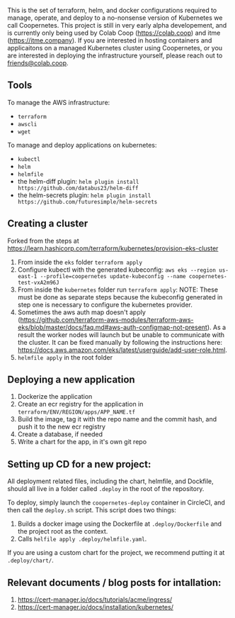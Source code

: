 This is the set of terraform, helm, and docker configurations required to manage, operate, and deploy to a no-nonsense version of Kubernetes we call Coopernetes. This project is still in very early alpha developement, and is currently only being used by Colab Coop (https://colab.coop) and itme (https://itme.company). If you are interested in hosting containers and applicaitons on a managed Kubernetes cluster using Coopernetes, or you are interested in deploying the infrastructure yourself, please reach out to friends@colab.coop.

## Tools
To manage the AWS infrastructure:
- `terraform`
- `awscli`
- `wget`

To manage and deploy applications on kubernetes:
- `kubectl`
- `helm`
- `helmfile`
- the helm-diff plugin: `helm plugin install https://github.com/databus23/helm-diff`
- the helm-secrets plugin: `helm plugin install https://github.com/futuresimple/helm-secrets`

## Creating a cluster
Forked from the steps at https://learn.hashicorp.com/terraform/kubernetes/provision-eks-cluster
1. From inside the `eks` folder `terraform apply`
1. Configure kubectl with the generated kubeconfig: `aws eks --region us-east-1 --profile=coopernetes update-kubeconfig --name coopernetes-test-vxA2m96J`
1. From inside the `kubernetes` folder run `terraform apply`: NOTE: These must be done as separate steps because the kubeconfig generated in step one is necessary to configure the kubernetes provider.
1. Sometimes the aws auth map doesn't apply (https://github.com/terraform-aws-modules/terraform-aws-eks/blob/master/docs/faq.md#aws-auth-configmap-not-present). As a result the worker nodes will launch but be unable to communicate with the cluster. It can be fixed manually by following the instructions here: https://docs.aws.amazon.com/eks/latest/userguide/add-user-role.html.
1. `helmfile apply` in the root folder

## Deploying a new application
1. Dockerize the application
1. Create an ecr registry for the application in `terraform/ENV/REGION/apps/APP_NAME.tf`
1. Build the image, tag it with the repo name and the commit hash, and push it to the new ecr registry
1. Create a database, if needed
1. Write a chart for the app, in it's own git repo

## Setting up CD for a new project:
All deployment related files, including the chart, helmfile, and Dockfile, should all live in a folder called `.deploy` in the root of the repository.

To deploy, simply launch the `coopernetes-deploy` container in CircleCI, and then call the `deploy.sh` script. This script does two things:
1. Builds a docker image using the Dockerfile at `.deploy/Dockerfile` and the project root as the context.
2. Calls `helfile apply .deploy/helmfile.yaml`.

If you are using a custom chart for the project, we recommend putting it at `.deploy/chart/`.

## Relevant documents / blog posts for intallation:
1. https://cert-manager.io/docs/tutorials/acme/ingress/
1. https://cert-manager.io/docs/installation/kubernetes/

